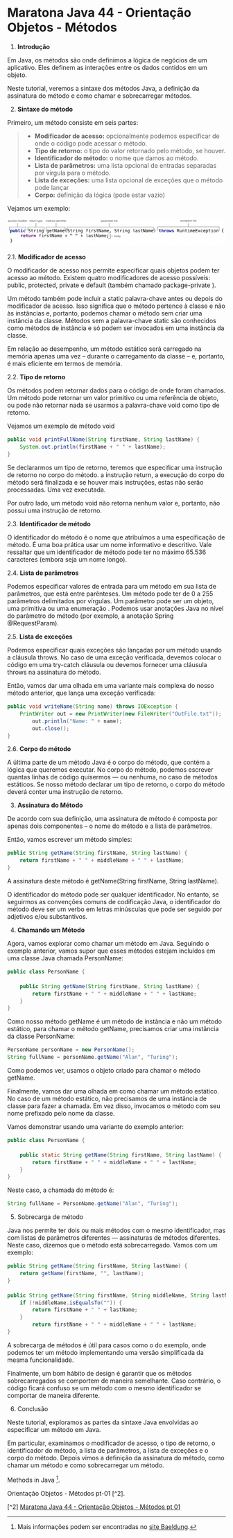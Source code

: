 # Maratona Java 44 - Orientação Objetos - Métodos

1. **Introdução**

Em Java, os métodos são onde definimos a lógica de negócios de um aplicativo. Eles definem as interações entre os dados
contidos em um objeto.

Neste tutorial, veremos a sintaxe dos métodos Java, a definição da assinatura do método e como chamar e sobrecarregar
métodos.

2. **Sintaxe do método**

Primeiro, um método consiste em seis partes:

> * **Modificador de acesso:** opcionalmente podemos especificar de onde o código pode acessar o método.
> * **Tipo de retorno:** o tipo do valor retornado pelo método, se houver.
> * **Identificador do método:** o nome que damos ao método.
> * **Lista de parâmetros:** uma lista opcional de entradas separadas por vírgula para o método.
> * **Lista de exceções:** uma lista opcional de exceções que o método pode lançar
> * **Corpo:** definição da lógica (pode estar vazio)

Vejamos um exemplo:

![Method](https://github.com/JMAURICIORLIMA/maratona-java-devdojo/blob/91dfc7c64e2fcfb24ce191dc41e21c1846436118/img/method-structure-3-1024x131.png)

2.1. **Modificador de acesso**

O modificador de acesso nos permite especificar quais objetos podem ter acesso ao método. Existem quatro modificadores
de acesso possíveis: public, protected, private e default (também chamado package-private ).

Um método também pode incluir a static palavra-chave antes ou depois do modificador de acesso. Isso significa que o
método pertence à classe e não às instâncias e, portanto, podemos chamar o método sem criar uma instância da classe.
Métodos sem a palavra-chave static são conhecidos como métodos de instância e só podem ser invocados em uma instância
da classe.

Em relação ao desempenho, um método estático será carregado na memória apenas uma vez – durante o carregamento da
classe – e, portanto, é mais eficiente em termos de memória.

2.2. **Tipo de retorno**

Os métodos podem retornar dados para o código de onde foram chamados. Um método pode retornar um valor primitivo ou uma
referência de objeto, ou pode não retornar nada se usarmos a palavra-chave void como tipo de retorno.

Vejamos um exemplo de método void

```java
public void printFullName(String firstName, String lastName) {
    System.out.println(firstName + " " + lastName);
}
```

Se declararmos um tipo de retorno, teremos que especificar uma instrução de retorno no corpo do método. a instrução
return, a execução do corpo do método será finalizada e se houver mais instruções, estas não serão processadas. Uma vez
executada.

Por outro lado, um método void não retorna nenhum valor e, portanto, não possui uma instrução de retorno.

2.3. **Identificador de método**

O identificador do método é o nome que atribuímos a uma especificação de método. É uma boa prática usar um nome
informativo e descritivo. Vale ressaltar que um identificador de método pode ter no máximo 65.536 caracteres (embora
seja um nome longo).

2.4. **Lista de parâmetros**

Podemos especificar valores de entrada para um método em sua lista de parâmetros, que está entre parênteses. Um método
pode ter de 0 a 255 parâmetros delimitados por vírgulas. Um parâmetro pode ser um objeto, uma primitiva ou uma
enumeração . Podemos usar anotações Java no nível do parâmetro do método (por exemplo, a anotação Spring @RequestParam).

2.5. **Lista de exceções**

Podemos especificar quais exceções são lançadas por um método usando a cláusula throws. No caso de uma exceção
verificada, devemos colocar o código em uma try-catch cláusula ou devemos fornecer uma cláusula throws na assinatura do
método.

Então, vamos dar uma olhada em uma variante mais complexa do nosso método anterior, que lança uma exceção verificada:

```java
public void writeName(String name) throws IOException {
    PrintWriter out = new PrintWriter(new FileWriter("OutFile.txt"));
        out.println("Name: " + name);
        out.close();
}
```

2.6. **Corpo do método**

A última parte de um método Java é o corpo do método, que contém a lógica que queremos executar. No corpo do método,
podemos escrever quantas linhas de código quisermos — ou nenhuma, no caso de métodos estáticos. Se nosso método
declarar um tipo de retorno, o corpo do método deverá conter uma instrução de retorno.

3. **Assinatura do Método**

De acordo com sua definição, uma assinatura de método é composta por apenas dois componentes – o nome do método e a
lista de parâmetros.

Então, vamos escrever um método simples:

```java
public String getName(String firstName, String lastName) {
    return firstName + " " + middleName + " " + lastName;
}
```

A assinatura deste método é getName(String firstName, String lastName).

O identificador do método pode ser qualquer identificador. No entanto, se seguirmos as convenções comuns de codificação
Java, o identificador do método deve ser um verbo em letras minúsculas que pode ser seguido por adjetivos e/ou
substantivos.

4. **Chamando um Método**

Agora, vamos explorar como chamar um método em Java. Seguindo o exemplo anterior, vamos supor que esses métodos estejam
incluídos em uma classe Java chamada PersonName:

```java
public class PersonName {
    
    public String getName(String firstName, String lastName) {
        return firstName + " " + middleName + " " + lastName;
    }
}
```

Como nosso método getName é um método de instância e não um método estático, para chamar o método getName, precisamos
criar uma instância da classe PersonName:

```java
PersonName personName = new PersonName();
String fullName = personName.getName("Alan", "Turing");
```

Como podemos ver, usamos o objeto criado para chamar o método getName.

Finalmente, vamos dar uma olhada em como chamar um método estático. No caso de um método estático, não precisamos de
uma instância de classe para fazer a chamada. Em vez disso, invocamos o método com seu nome prefixado pelo nome da
classe.

Vamos demonstrar usando uma variante do exemplo anterior:

```java
public class PersonName {

    public static String getName(String firstName, String lastName) {
        return firstName + " " + middleName + " " + lastName;
    }
}
```

Neste caso, a chamada do método é:

```java
String fullName = PersonName.getName("Alan", "Turing");
```

5. Sobrecarga de método

Java nos permite ter dois ou mais métodos com o mesmo identificador, mas com listas de parâmetros diferentes —
assinaturas de métodos diferentes. Neste caso, dizemos que o método está sobrecarregado. Vamos com um exemplo:

```java
public String getName(String firstName, String lastName) {
    return getName(firstName, "", lastName);
}

public String getName(String firstName, String middleName, String lastName) {
    if (!middleName.isEqualsTo("")) {
        return firstName + " " + lastName;
    }
        return firstName + " " + middleName + " " + lastName;
}
```

A sobrecarga de métodos é útil para casos como o do exemplo, onde podemos ter um método implementando uma versão
simplificada da mesma funcionalidade.

Finalmente, um bom hábito de design é garantir que os métodos sobrecarregados se comportem de maneira semelhante.
Caso contrário, o código ficará confuso se um método com o mesmo identificador se comportar de maneira diferente.

6. Conclusão

Neste tutorial, exploramos as partes da sintaxe Java envolvidas ao especificar um método em Java.

Em particular, examinamos o modificador de acesso, o tipo de retorno, o identificador do método, a lista de parâmetros,
a lista de exceções e o corpo do método. Depois vimos a definição da assinatura do método, como chamar um método e como
sobrecarregar um método.

Methods in Java [^1].

[^1]: Mais informações podem ser encontradas no [site Baeldung](https://www.baeldung.com/java-methods).

Orientação Objetos - Métodos pt-01 [^2].

[^2] [Maratona Java 44 - Orientação Objetos - Métodos pt 01](https://abre.ai/g4Q5)
